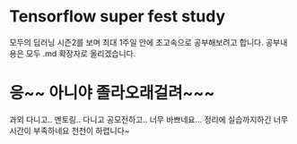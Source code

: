 # Tensorflow super fest study
모두의 딥러닝 시즌2를 보며 최대 1주일 안에 초고속으로 공부해보려고 합니다.
공부내용은 모두 .md 확장자로 올리겠습니다.

# 응~~ 아니야 졸라오래걸려~~~ 
과외 다니고.. 멘토링.. 다니고 공모전하고.. 너무 바쁘네요... 정리에 실습까지하긴 너무 시간이 부족하네요 천천이 하렵니다~
